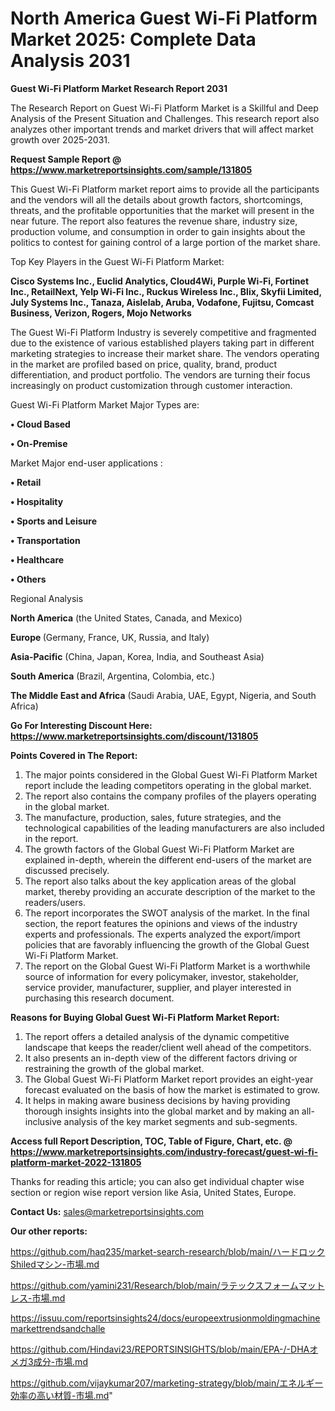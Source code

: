 # North America Guest Wi-Fi Platform Market 2025: Complete Data Analysis 2031

<strong>Guest Wi-Fi Platform Market Research Report 2031</strong>

The Research Report on Guest Wi-Fi Platform Market is a Skillful and Deep Analysis of the Present Situation and Challenges. This research report also analyzes other important trends and market drivers that will affect market growth over 2025-2031.

<strong>Request Sample Report @ <a href=https://www.marketreportsinsights.com/sample/131805>https://www.marketreportsinsights.com/sample/131805</a></strong>

This Guest Wi-Fi Platform market report aims to provide all the participants and the vendors will all the details about growth factors, shortcomings, threats, and the profitable opportunities that the market will present in the near future. The report also features the revenue share, industry size, production volume, and consumption in order to gain insights about the politics to contest for gaining control of a large portion of the market share.

Top Key Players in the Guest Wi-Fi Platform Market:

<strong>Cisco Systems Inc., Euclid Analytics, Cloud4Wi, Purple Wi-Fi, Fortinet Inc., RetailNext, Yelp Wi-Fi Inc., Ruckus Wireless Inc., Blix, Skyfii Limited, July Systems Inc., Tanaza, Aislelab, Aruba, Vodafone, Fujitsu, Comcast Business, Verizon, Rogers, Mojo Networks</strong>

The Guest Wi-Fi Platform Industry is severely competitive and fragmented due to the existence of various established players taking part in different marketing strategies to increase their market share. The vendors operating in the market are profiled based on price, quality, brand, product differentiation, and product portfolio. The vendors are turning their focus increasingly on product customization through customer interaction.

Guest Wi-Fi Platform Market Major Types are:

<strong>• Cloud Based

• On-Premise</strong>

Market Major end-user applications :

<strong>• Retail

• Hospitality

• Sports and Leisure

• Transportation

• Healthcare

• Others</strong>

Regional Analysis

</u><strong><b>North America</b></strong> (the United States, Canada, and Mexico)

<strong><b>Europe </b></strong>(Germany, France, UK, Russia, and Italy)

<strong><b>Asia-Pacific</b></strong> (China, Japan, Korea, India, and Southeast Asia)

<strong><b>South America</b></strong> (Brazil, Argentina, Colombia, etc.)

<strong><b>The Middle East and Africa</b></strong> (Saudi Arabia, UAE, Egypt, Nigeria, and South Africa)

<strong>Go For Interesting Discount Here: <a href=https://www.marketreportsinsights.com/discount/131805>https://www.marketreportsinsights.com/discount/131805</a></strong>

<strong>Points Covered in The Report:</strong>
<ol>
  <li>The major points considered in the Global Guest Wi-Fi Platform Market report include the leading competitors operating in the global market.</li>
  <li>The report also contains the company profiles of the players operating in the global market.</li>
  <li>The manufacture, production, sales, future strategies, and the technological capabilities of the leading manufacturers are also included in the report.</li>
  <li>The growth factors of the Global Guest Wi-Fi Platform Market are explained in-depth, wherein the different end-users of the market are discussed precisely.</li>
  <li>The report also talks about the key application areas of the global market, thereby providing an accurate description of the market to the readers/users.</li>
  <li>The report incorporates the SWOT analysis of the market. In the final section, the report features the opinions and views of the industry experts and professionals. The experts analyzed the export/import policies that are favorably influencing the growth of the Global Guest Wi-Fi Platform Market.</li>
  <li>The report on the Global Guest Wi-Fi Platform Market is a worthwhile source of information for every policymaker, investor, stakeholder, service provider, manufacturer, supplier, and player interested in purchasing this research document.</li>
</ol>
<strong>Reasons for Buying Global Guest Wi-Fi Platform Market Report:</strong>

<ol>
  <li>The report offers a detailed analysis of the dynamic competitive landscape that keeps the reader/client well ahead of the competitors.</li>
  <li>It also presents an in-depth view of the different factors driving or restraining the growth of the global market.</li>
  <li>The Global Guest Wi-Fi Platform Market report provides an eight-year forecast evaluated on the basis of how the market is estimated to grow.</li>
  <li>It helps in making aware business decisions by having providing thorough insights insights into the global market and by making an all-inclusive analysis of the key market segments and sub-segments.</li>
</ol>
<strong>Access full Report Description, TOC, Table of Figure, Chart, etc. @ <a href=https://www.marketreportsinsights.com/industry-forecast/guest-wi-fi-platform-market-2022-131805>https://www.marketreportsinsights.com/industry-forecast/guest-wi-fi-platform-market-2022-131805</a></strong>


Thanks for reading this article; you can also get individual chapter wise section or region wise report version like Asia, United States, Europe.

<strong>Contact Us:</strong>
sales@marketreportsinsights.com

<strong>Our other reports:</strong>

<a href=https://github.com/haq235/market-search-research/blob/main/ハードロックShiledマシン-市場.md>https://github.com/haq235/market-search-research/blob/main/ハードロックShiledマシン-市場.md</a>

<a href=https://github.com/yamini231/Research/blob/main/ラテックスフォームマットレス-市場.md>https://github.com/yamini231/Research/blob/main/ラテックスフォームマットレス-市場.md</a>

<a href=https://issuu.com/reportsinsights24/docs/europeextrusionmoldingmachinemarkettrendsandchalle>https://issuu.com/reportsinsights24/docs/europeextrusionmoldingmachinemarkettrendsandchalle</a>

<a href=https://github.com/Hindavi23/REPORTSINSIGHTS/blob/main/EPA-/-DHAオメガ3成分-市場.md>https://github.com/Hindavi23/REPORTSINSIGHTS/blob/main/EPA-/-DHAオメガ3成分-市場.md</a>

<a href=https://github.com/vijaykumar207/marketing-strategy/blob/main/エネルギー効率の高い材質-市場.md>https://github.com/vijaykumar207/marketing-strategy/blob/main/エネルギー効率の高い材質-市場.md</a>"
